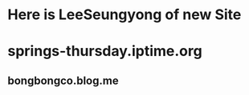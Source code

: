 Here is LeeSeungyong of new Site
================================
# springs-thursday.iptime.org
## bongbongco.blog.me ##
